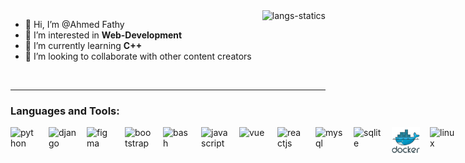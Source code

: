 <a href="https://github.com/ahmed7fathi">
<img align="right" src="https://github-readme-stats.vercel.app/api/top-langs/?username=ahmed7fathi&layout=compact&theme=tokyonight&hide_border=true" alt="langs-statics" />
</a>


- 👋 Hi, I’m @Ahmed Fathy
- 👀 I’m interested in **Web-Development**
- 🌱 I’m currently learning **C++**
- 💞️ I’m looking to collaborate with other content creators


<br clear="right"/>


<hr>

### Languages and Tools:
<div style="display:flex;gap: 1rem;">
<!--     <img src="https://www.vectorlogo.zone/logos/dartlang/dartlang-icon.svg" alt="dart" width="45" height="45"/> -->
    <img src="https://upload.wikimedia.org/wikipedia/commons/c/c3/Python-logo-notext.svg" alt="python" width="45" height="45"/>
    <img src="https://avatars.githubusercontent.com/u/27804?s=200&v=4" alt="django" width="45" height="45"/>
    <img src="https://upload.wikimedia.org/wikipedia/commons/3/33/Figma-logo.svg" alt="figma" width="45" height="45"/>
    <img src="https://upload.wikimedia.org/wikipedia/commons/b/b2/Bootstrap_logo.svg" alt="bootstrap" width="45" height="45"/>
    <img src="https://upload.wikimedia.org/wikipedia/commons/9/96/Sass_Logo_Color.svg" alt="bash" width="45" height="45"/>
    <img src="https://upload.wikimedia.org/wikipedia/commons/9/99/Unofficial_JavaScript_logo_2.svg" alt="javascript" width="45" height="45"/>
    <img src="https://upload.wikimedia.org/wikipedia/commons/9/95/Vue.js_Logo_2.svg" alt="vue" width="45" height="45"/>
    <img src="https://upload.wikimedia.org/wikipedia/commons/a/a7/React-icon.svg" alt="reactjs" width="45" height="45"/>
    <img src="https://upload.wikimedia.org/wikipedia/commons/thumb/0/0e/Antu_mysql-workbench.svg/512px-Antu_mysql-workbench.svg.png?20160706123657" alt="mysql" width="45" height="45"/>
    <img src="https://upload.wikimedia.org/wikipedia/commons/3/38/SQLite370.svg" alt="sqlite" width="45" height="45"/>
    <img src="https://raw.githubusercontent.com/devicons/devicon/master/icons/docker/docker-original-wordmark.svg" alt="docker" width="45" height="45"/>
    <img src="https://upload.wikimedia.org/wikipedia/commons/b/b0/NewTux.svg" alt="linux" width="45" height="45"/>
    <img src="https://upload.wikimedia.org/wikipedia/commons/8/82/Gnu-bash-logo.svg" alt="bash" width="45" height="45"/>

</div>


